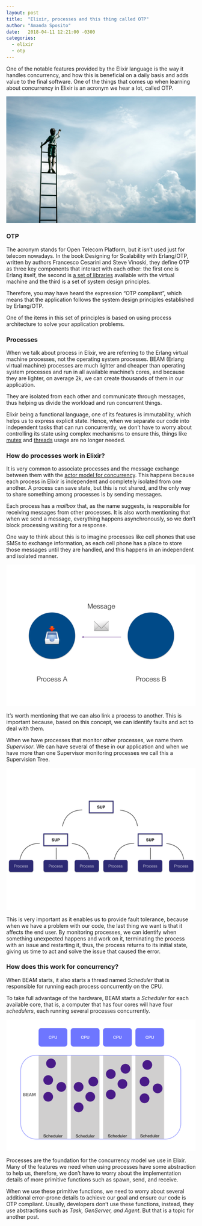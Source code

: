 ```yaml
---
layout: post
title:  "Elixir, processes and this thing called OTP"
author: "Amanda Sposito"
date:   2018-04-11 12:21:00 -0300
categories:
  - elixir
  - otp
---
```


One of the notable features provided by the Elixir language is the way it handles concurrency, and how this is beneficial on a daily basis and adds value to the final software. One of the things that comes up when learning about concurrency in Elixir is an acronym we hear a lot, called OTP.

![Photo by Samuel Zeller on Unsplash](/assets/images/elixir-process/cover.jpg)

### OTP

The acronym stands for Open Telecom Platform, but it isn’t used just for telecom nowadays. In the book Designing for Scalability with Erlang/OTP, written by authors Francesco Cesarini and Steve Vinoski, they define OTP as three key components that interact with each other: the first one is Erlang itself, the second is [a set of libraries](http://erlang.org/doc/applications.html) available with the virtual machine and the third is a set of system design principles.

Therefore, you may have heard the expression “OTP compliant”, which means that the application follows the system design principles established by Erlang/OTP.

One of the items in this set of principles is based on using process architecture to solve your application problems.

### Processes

When we talk about process in Elixir, we are referring to the Erlang virtual machine processes, not the operating system processes. BEAM (Erlang virtual machine) processes are much lighter and cheaper than operating system processes and run in all available machine’s cores, and because they are lighter, on average 2k, we can create thousands of them in our application.

They are isolated from each other and communicate through messages, thus helping us divide the workload and run concurrent things.

Elixir being a functional language, one of its features is immutability, which helps us to express explicit state. Hence, when we separate our code into independent tasks that can run concurrently, we don’t have to worry about controlling its state using complex mechanisms to ensure this, things like [mutex](https://en.wikipedia.org/wiki/Mutual_exclusion) and [threads](https://en.wikipedia.org/wiki/Thread_(computing)) usage are no longer needed.

### How do processes work in Elixir?

It is very common to associate processes and the message exchange between them with the [actor model for concurrency](https://en.wikipedia.org/wiki/Actor_model). This happens because each process in Elixir is independent and completely isolated from one another. A process can save state, but this is not shared, and the only way to share something among processes is by sending messages.

Each process has a *mailbox* that, as the name suggests, is responsible for receiving messages from other processes. It is also worth mentioning that when we send a message, everything happens asynchronously, so we don’t block processing waiting for a response.

One way to think about this is to imagine processes like cell phones that use SMSs to exchange information, as each cell phone has a place to store those messages until they are handled, and this happens in an independent and isolated manner.

![sending-receiveing-messages](/assets/images/elixir-process/sending-receiveing-messages.png)

It’s worth mentioning that we can also link a process to another. This is important because, based on this concept, we can identify faults and act to deal with them.

When we have processes that monitor other processes, we name them *Supervisor*. We can have several of these in our application and when we have more than one Supervisor monitoring processes we call this a Supervision Tree.

![supervision-tree](/assets/images/elixir-process/supervision-tree.png)

This is very important as it enables us to provide fault tolerance, because when we have a problem with our code, the last thing we want is that it affects the end user. By monitoring processes, we can identify when something unexpected happens and work on it, terminating the process with an issue and restarting it, thus, the process returns to its initial state, giving us time to act and solve the issue that caused the error.

### How does this work for concurrency?

When BEAM starts, it also starts a thread named *Scheduler* that is responsible for running each process concurrently on the CPU.

To take full advantage of the hardware, BEAM starts a *Scheduler* for each available core, that is, a computer that has four cores will have four *schedulers*, each running several processes concurrently.

![scheduler](/assets/images/elixir-process/scheduler.png)

Processes are the foundation for the concurrency model we use in Elixir. Many of the features we need when using processes have some abstraction to help us, therefore, we don’t have to worry about the implementation details of more primitive functions such as spawn, send, and receive.

When we use these primitive functions, we need to worry about several additional error-prone details to achieve our goal and ensure our code is OTP compliant. Usually, developers don’t use these functions, instead, they use abstractions such as *Task, GenServer, and Agent*. But that is a topic for another post.
